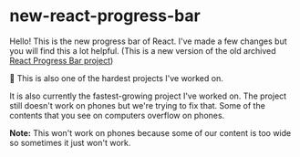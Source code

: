 # new-react-progress-bar

Hello! This is the new progress bar of React. I've made a few changes but you will find this a lot helpful. (This is a new version of the old archived [React Progress Bar project](https://github.com/zixuan75/react-progress-bar))

:rainbow: This is also one of the hardest projects I've worked on.

It is also currently the fastest-growing project I've worked on.
The project still doesn't work on phones but we're trying to fix that. Some of the contents that you see on computers overflow on phones.

**Note:** This won't work on phones because some of our content is too wide so sometimes it just won't work.
